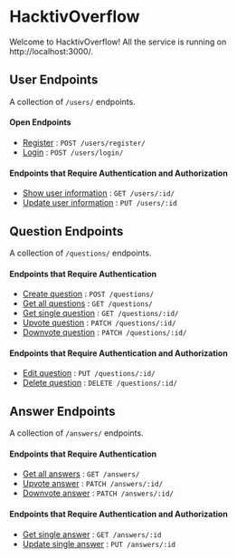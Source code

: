 # HacktivOverflow

Welcome to HacktivOverflow! All the service is running on http://localhost:3000/.

## User Endpoints

A collection of `/users/` endpoints.

#### Open Endpoints

* [Register](md/users/register.md) : `POST /users/register/`
* [Login](md/users/login.md) : `POST /users/login/`

#### Endpoints that Require Authentication and Authorization

* [Show user information](md/users/getOne.md) : `GET /users/:id/`
* [Update user information](md/users/update.md) : `PUT /users/:id`



## Question Endpoints

A collection of `/questions/` endpoints.

#### Endpoints that Require Authentication	

* [Create question](md/questions/create.md) : `POST /questions/`
* [Get all questions](md/questions/getAll.md) : `GET /questions/`
* [Get single question](md/questions/getOne.md) : `GET /questions/:id/`
* [Upvote question](md/questions/upvote.md) : `PATCH /questions/:id/`
* [Downvote question](md/questions/downvote.md) : `PATCH /questions/:id/`

#### Endpoints that Require Authentication and Authorization

* [Edit question](md/questions/edit.md) : `PUT /questions/:id/`
* [Delete question](md/questions/delete.md) : `DELETE /questions/:id/`



## Answer Endpoints

A collection of `/answers/` endpoints.

#### Endpoints that Require Authentication

* [Get all answers](md/answers/getAll.md) : `GET /answers/`
* [Upvote answer](md/answers/upvote.md) : `PATCH /answers/:id/`
* [Downvote answer](md/answers/downvote.md) : `PATCH /answers/:id/`

#### Endpoints that Require Authentication and Authorization

* [Get single answer](md/answers/getOne.md) : `GET /answers/:id`
* [Update single answer](md/answers/update.md) : `PUT /answers/:id`
